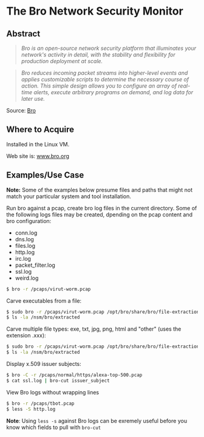 The Bro Network Security Monitor
========

Abstract
--------

> *Bro is an open-source network security platform that illuminates your network's activity in detail, with the stability and flexibility for production deployment at scale.*

> *Bro reduces incoming packet streams into higher-level events and applies customizable scripts to determine the necessary course of action. This simple design allows you to configure an array of real-time alerts, execute arbitrary programs on demand, and log data for later use.*

Source: <a href='https://www.zeek.org' target='_blank'>Bro</a> 


Where to Acquire
---------
Installed in the Linux VM.

Web site is: <a href='https://www.bro.org' target='_blank'>www.bro.org</a>

Examples/Use Case
---------

**Note:** Some of the examples below presume files and paths that might not match your particular system and tool installation.

Run bro against a pcap, create bro log files in the current directory. Some of the following logs files may be created, dpending on the pcap content and bro configuration:

* conn.log
* dns.log
* files.log
* http.log
* irc.log
* packet_filter.log
* ssl.log
* weird.log


```bash
$ bro -r /pcaps/virut-worm.pcap
```

Carve executables from a file:
```bash
$ sudo bro -r /pcaps/virut-worm.pcap /opt/bro/share/bro/file-extraction/extract.bro
$ ls -la /nsm/bro/extracted
```

Carve multiple file types: exe, txt, jpg, png, html and "other" (uses the extension .xxx):
```bash
$ sudo bro -r /pcaps/virut-worm.pcap /opt/bro/share/bro/file-extraction/extract-all.bro
$ ls -la /nsm/bro/extracted
```

Display x.509 issuer subjects:
```bash
$ bro -C -r /pcaps/normal/https/alexa-top-500.pcap
$ cat ssl.log | bro-cut issuer_subject
```

View Bro logs without wrapping lines
```bash
$ bro -r /pcaps/tbot.pcap
$ less -S http.log 
```

**Note**: Using `less -s` against Bro logs can be exremely useful before you know which fields to pull with `bro-cut`
